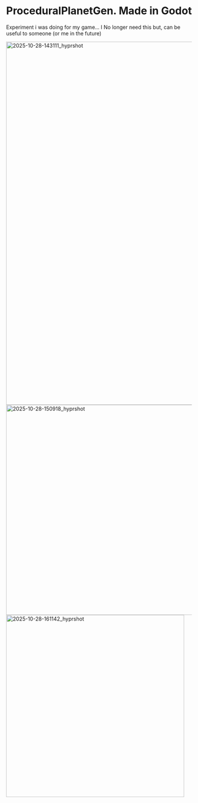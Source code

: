# ProceduralPlanetGen. Made in Godot

Experiment i was doing for my game... I No longer need this but, can be useful to someone (or me in the future)

<img width="1805" height="987" alt="2025-10-28-143111_hyprshot" src="https://github.com/user-attachments/assets/d77cf060-5e18-4d8f-bdba-f471c1044197" />
<img width="996" height="571" alt="2025-10-28-150918_hyprshot" src="https://github.com/user-attachments/assets/27338d7a-55a0-41aa-b799-df22c45f3434" />
<img width="483" height="495" alt="2025-10-28-161142_hyprshot" src="https://github.com/user-attachments/assets/8446f532-86c2-4032-b225-1d0ddb85443f" />
